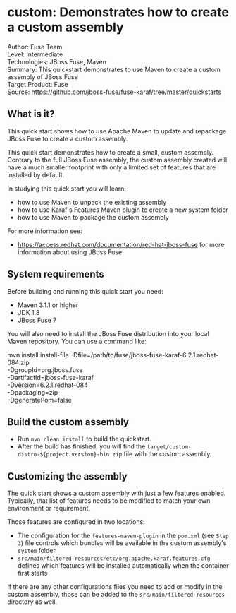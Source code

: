 <!--

     Copyright 2005-2017 Red Hat, Inc.

     Red Hat licenses this file to you under the Apache License, version
     2.0 (the "License"); you may not use this file except in compliance
     with the License.  You may obtain a copy of the License at

        http://www.apache.org/licenses/LICENSE-2.0

     Unless required by applicable law or agreed to in writing, software
     distributed under the License is distributed on an "AS IS" BASIS,
     WITHOUT WARRANTIES OR CONDITIONS OF ANY KIND, either express or
     implied.  See the License for the specific language governing
     permissions and limitations under the License.

-->
custom: Demonstrates how to create a custom assembly
====================================================
Author: Fuse Team  
Level: Intermediate  
Technologies: JBoss Fuse, Maven  
Summary: This quickstart demonstrates to use Maven to create a custom assembly of JBoss Fuse  
Target Product: Fuse  
Source: <https://github.com/jboss-fuse/fuse-karaf/tree/master/quickstarts>  



What is it?
-----------

This quick start shows how to use Apache Maven to update and repackage JBoss Fuse to create a custom assembly.

This quick start demonstrates how to create a small, custom assembly. Contrary to the full JBoss Fuse assembly, the custom assembly created will have a much smaller footprint with only a limited set of features that are installed by default.

In studying this quick start you will learn:

* how to use Maven to unpack the existing assembly
* how to use Karaf's Features Maven plugin to create a new system folder
* how to use Maven to package the custom assembly

For more information see:

* https://access.redhat.com/documentation/red-hat-jboss-fuse for more information about using JBoss Fuse

System requirements
-------------------

Before building and running this quick start you need:

* Maven 3.1.1 or higher
* JDK 1.8
* JBoss Fuse 7

You will also need to install the JBoss Fuse distribution into your local Maven repository. You can use a command like:

mvn install:install-file -Dfile=/path/to/fuse/jboss-fuse-karaf-6.2.1.redhat-084.zip \
                         -DgroupId=org.jboss.fuse \
                         -DartifactId=jboss-fuse-karaf \
                         -Dversion=6.2.1.redhat-084 \
                         -Dpackaging=zip \
                         -DgeneratePom=false

Build the custom assembly
-------------------------

* Run `mvn clean install` to build the quickstart.
* After the build has finished, you will find the `target/custom-distro-${project.version}-bin.zip` file with the custom assembly.

Customizing the assembly
------------------------

The quick start shows a custom assembly with just a few features enabled. Typically, that list of features needs to be modified to match
your own environment or requirement.

Those features are configured in two locations:
* The configuration for the `features-maven-plugin` in the `pom.xml` (see `Step 3`) file controls which bundles will be available in the custom assembly's `system` folder
* `src/main/filtered-resources/etc/org.apache.karaf.features.cfg` defines which features will be installed automatically when the container first starts

If there are any other configurations files you need to add or modify in the custom assembly, those can be added to the `src/main/filtered-resources` directory as well.

